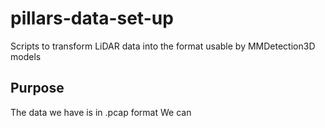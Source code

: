 # pillars-data-set-up #
Scripts to transform LiDAR data into the format usable by MMDetection3D models

## Purpose ##
The data we have is in .pcap format
We can
